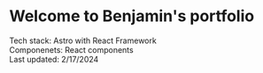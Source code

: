 # Welcome to Benjamin's  portfolio
Tech stack: Astro with React Framework <br>
Componenets: React components <br>
Last updated: 2/17/2024 <br>
